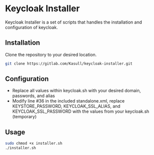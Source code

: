 # Keycloak Installer

Keycloak Installer is a set of scripts that handles the installation and configuration of keycloak.

## Installation

Clone the repository to your desired location.

```bash
git clone https://gitlab.com/Kasull/keycloak-installer.git
```

## Configuration
* Replace all values within keycloak.sh with your desired domain, passwords, and alias
* Modify line #36 in the included standalone.xml, replace KEYSTORE_PASSWORD, KEYCLOAK_SSL_ALIAS, and KEYCLOAK_SSL_PASSWORD with the values from your keycloak.sh (temporary)

## Usage

```bash
sudo chmod +x installer.sh
./installer.sh
```
